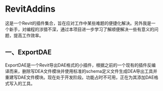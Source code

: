 # RevitAddins

这是一个Revit的插件集合，旨在应对工作中某些难题的便捷化解决。另外我是一个新手，对编程的涉猎不深，通过本项目进一步学习了解顺便解决一些有意义的问题，提高工作效率。

## 一、ExportDAE

ExportDAE是一个Revit导出DAE格式的小插件，根据之前的一个现有的插件反编译而来，删除写DEA文件模块并使用标准的schema定义文件生成DEA导出工具并重建写DAE文件模块。现在处于开发阶段。功能占时不可用，正在为其添加DAE格式写入的工具。
